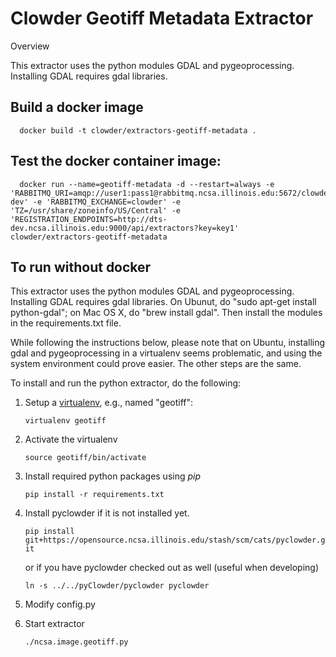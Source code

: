 # Clowder Geotiff Metadata Extractor

Overview

This extractor uses the python modules GDAL and pygeoprocessing.
Installing GDAL requires gdal libraries.

## Build a docker image
      docker build -t clowder/extractors-geotiff-metadata .

## Test the docker container image:
      docker run --name=geotiff-metadata -d --restart=always -e 'RABBITMQ_URI=amqp://user1:pass1@rabbitmq.ncsa.illinois.edu:5672/clowder-dev' -e 'RABBITMQ_EXCHANGE=clowder' -e 'TZ=/usr/share/zoneinfo/US/Central' -e 'REGISTRATION_ENDPOINTS=http://dts-dev.ncsa.illinois.edu:9000/api/extractors?key=key1' clowder/extractors-geotiff-metadata

## To run without docker 

This extractor uses the python modules GDAL and pygeoprocessing.
Installing GDAL requires gdal libraries.
On Ubunut, do "sudo apt-get install python-gdal"; on Mac OS X, do
"brew install gdal". Then install the modules in the requirements.txt file.

While following the instructions below, please note that
on Ubuntu, installing gdal and pygeoprocessing in a virtualenv seems
problematic, and using the system environment could prove easier.
The other steps are the same.

To install and run the python extractor, do the following:

1. Setup a [virtualenv](https://virtualenv.pypa.io), e.g., named "geotiff":

   `virtualenv geotiff`
2. Activate the virtualenv

   `source geotiff/bin/activate`
3. Install required python packages using *pip*

   `pip install -r requirements.txt`
4. Install pyclowder if it is not installed yet.

   `pip install git+https://opensource.ncsa.illinois.edu/stash/scm/cats/pyclowder.git`

   or if you have pyclowder checked out as well (useful when developing)

   `ln -s ../../pyClowder/pyclowder pyclowder`
5. Modify config.py
6. Start extractor

   `./ncsa.image.geotiff.py`
